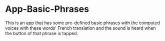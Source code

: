 # App-Basic-Phrases
This is an app that has some pre-defined basic phrases with the computed voices with these words' French translation and the sound is heard when the button of that phrase is tapped.
